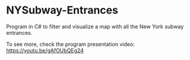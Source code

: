 # NYSubway-Entrances
Program in C# to filter and visualize a map with all the New York subway entrances.

To see more, check the program presentation video:
https://youtu.be/gAfOUbQEg24
